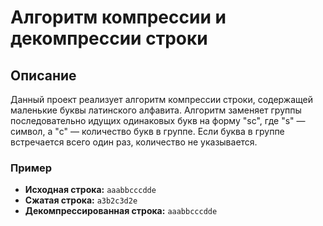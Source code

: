 # Алгоритм компрессии и декомпрессии строки

## Описание

Данный проект реализует алгоритм компрессии строки, содержащей маленькие буквы латинского алфавита. Алгоритм заменяет группы последовательно идущих одинаковых букв на форму "sc", где "s" — символ, а "c" — количество букв в группе. Если буква в группе встречается всего один раз, количество не указывается.

### Пример

- **Исходная строка:** `aaabbcccdde`
- **Сжатая строка:** `a3b2c3d2e`
- **Декомпрессированная строка:** `aaabbcccdde`
